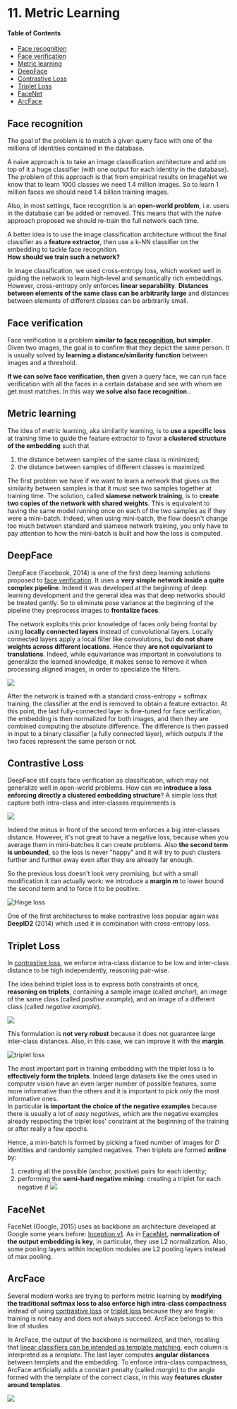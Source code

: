 # 11. Metric Learning

#### Table of Contents

- [Face recognition](#face-recognition)
- [Face verification](#face-verification)
- [Metric learning](#metric-learning)
- [DeepFace](#deepface)
- [Contrastive Loss](#contrastive-loss)
- [Triplet Loss](#triplet-loss)
- [FaceNet](#facenet)
- [ArcFace](#arcface)

## Face recognition

The goal of the problem is to match a given query face with one of the millions of identities contained in the database.

A naive approach is to take an image classification architecture and add on top of it a huge classifier (with one output for each identity in the database). The problem of this approach is that from empirical results on ImageNet we know that to learn 1000 classes we need 1.4 million images. So to learn 1 million faces we should need 1.4 billion training images.

Also, in most settings, face recognition is an **open-world problem**, i.e. users in the database can be added or removed. This means that with the naive approach proposed we should re-train the full network each time.

A better idea is to use the image classification architecture without the final classifier as a **feature extractor**, then use a k-NN classifier on the embedding to tackle face recognition.  
**How should we train such a network?**

In image classification, we used cross-entropy loss, which worked well in guiding the network to learn high-level and semantically rich embeddings. However, cross-entropy only enforces **linear separability**. **Distances between elements of the same class can be arbitrarily large** and distances between elements of different classes can be arbitrarily small.

## Face verification

Face verification is a problem **similar to [face recognition](#face-recognition), but simpler**. Given two images, the goal is to confirm that they depict the same person. It is usually solved by **learning a distance/similarity function** between images and a threshold.

**If we can solve face verification, then** given a query face, we can run face verification with all the faces in a certain database and see with whom we get most matches. In this way **we solve also face recognition.**.

## Metric learning

The idea of metric learning, aka similarity learning, is to **use a specific loss** at training time to guide the feature extractor to favor **a clustered structure of the embedding** such that
 1. the distance between samples of the same class is minimized;
 2. the distance between samples of different classes is maximized.

The first problem we have if we want to learn a network that gives us the similarity between samples is that it must see two samples together at training time. The solution, called **siamese network training**, is to **create two copies of the network with shared weights**. This is equivalent to having the same model running once on each of the two samples as if they were a mini-batch. Indeed, when using mini-batch, the flow doesn't change too much between standard and siamese network training, you only have to pay attention to how the mini-batch is built and how the loss is computed.

## DeepFace
DeepFace (Facebook, 2014) is one of the first deep learning solutions proposed to [face verification](#face-verification). It uses a **very simple network inside a quite complex pipeline**. Indeed it was developed at the beginning of deep learning development and the general idea was that deep networks should be treated gently. So to eliminate pose variance at the beginning of the pipeline they preprocess images to **frontalize faces**.

The network exploits this prior knowledge of faces only being frontal by using **locally connected layers** instead of convolutional layers. Locally connected layers apply a local filter like convolutions, but **do not share weights across different locations**. Hence they **are not equivariant to translations**. Indeed, while equivariance was important in convolutions to generalize the learned knowledge, it makes sense to remove it when processing aligned images, in order to specialize the filters.

![](assets/markdown-img-paste-20220103192037758.png)

After the network is trained with a standard cross-entropy + softmax training, the classifier at the end is removed to obtain a feature extractor. At this point, the last fully-connected layer is fine-tuned for face verification, the embedding is then normalized for both images, and then they are combined computing the absolute difference. The difference is then passed in input to a binary classifier (a fully connected layer), which outputs if the two faces represent the same person or not.

## Contrastive Loss
DeepFace still casts face verification as classification, which may not generalize well in open-world problems. How can we **introduce a loss enforcing directly a clustered embedding structure**? A simple loss that capture both intra-class and inter-classes requirements is

![](assets/markdown-img-paste-2022010412474029.png)

Indeed the minus in front of the second term enforces a big inter-classes distance. However, it's not great to have a negative loss, because when you average them in mini-batches it can create problems. Also **the second term is unbounded**, so the loss is never "happy" and it will try to push clusters further and further away even after they are already far enough.

So the previous loss doesn't look very promising, but with a small modification it can actually work: we introduce a **margin _m_** to lower bound the second term and to force it to be positive.

![Hinge loss](assets/markdown-img-paste-2022010413021417.png)

One of the first architectures to make contrastive loss popular again was **DeepID2** (2014) which used it in combination with cross-entropy loss.

## Triplet Loss

In [contrastive loss](#contrastive-loss), we enforce intra-class distance to be low and inter-class distance to be high independently, reasoning pair-wise.

The idea behind triplet loss is to express both constraints at once, **reasoning on triplets**, containing a sample image (called _anchor_), an image of the same class (called _positive example_), and an image of a different class (called _negative example_).

![](assets/markdown-img-paste-20220104131254571.png)

This formulation is **not very robust** because it does not guarantee large inter-class distances. Also, in this case, we can improve it with the **margin**.

![triplet loss](assets/markdown-img-paste-20220104142108495.png)

The most important part in training embedding with the triplet loss is to **effectively form the triplets**. Indeed large datasets like the ones used in computer vision have an even larger number of possible features, some more informative than the others and it is important to pick only the most informative ones.  
In particular **is important the choice of the negative examples** because there is usually a lot of _easy negatives_, which are the negative examples already respecting the triplet loss' constraint at the beginning of the training or after really a few epochs.

Hence, a mini-batch is formed by picking a fixed number of images for _D_ identities and randomly sampled negatives. Then triplets are formed **online** by:
 1. creating all the possible (anchor, positive) pairs for each identity;
 2. performing the **semi-hard negative mining**: creating a triplet for each negative if ![](assets/markdown-img-paste-20220104154145714.png)

## FaceNet

FaceNet (Google, 2015) uses as backbone an architecture developed at Google some years before: [Inception v1](6.md#inception-v1--googlenet-). As in [FaceNet](#facenet), **normalization of the output embedding is key**, in particular, they use L2 normalization. Also, some pooling layers within inception modules are L2 pooling layers instead of max pooling.

## ArcFace

Several modern works are trying to perform metric learning by **modifying the traditional softmax loss to also enforce high intra-class compactness** instead of using [contrastive loss](#contrastive-loss) or [triplet loss](#triplet-loss) because they are fragile: training is not easy and does not always succeed. ArcFace belongs to this line of studies.

In ArcFace, the output of the backbone is normalized, and then, recalling that [linear classifiers can be intended as template matching](2.md), each column is interpreted as a _template_. The last layer computes **angular distances** between templets and the embedding. To enforce intra-class compactness, ArcFace artificially adds a constant penalty (called _margin_) to the angle formed with the template of the correct class, in this way **features cluster around templates**.

![](assets/markdown-img-paste-20220104164402564.png)
